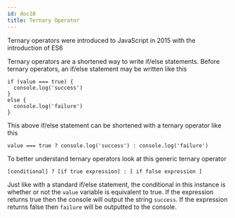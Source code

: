 ```yaml
---
id: doc10
title: Ternary Operator
---
```


Ternary operators were introduced to JavaScript in 2015 with the introduction of ES6

Ternary operators are a shortened way to write if/else statements. Before ternary operators, an if/else statement may be written like this
```
if (value === true) {
  console.log('success')
}
else {
  console.log('failure')
}
```

This above if/else statement can be shortened with a ternary operator like this
```
value === true ? console.log('success') : console.log('failure')
```

To better understand ternary operators look at this generic ternary operator
```
[conditional] ? [if true expression] : [ if false expression ]
```

Just like with a standard if/else statement, the conditional in this instance is whether or not the `value` variable is equivalent to true. If the expression returns true then the console will output the string `success`. If the expression returns false then `failure` will be outputted to the console.




